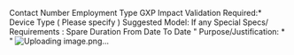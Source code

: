 
Contact Number
Employment Type
GXP Impact Validation Required:*
Device Type ( Please specify )
Suggested Model:
If any Special Specs/ Requirements :
Spare Duration 
From Date
To Date
"
Purpose/Justification: *
"
![Uploading image.png…]()
